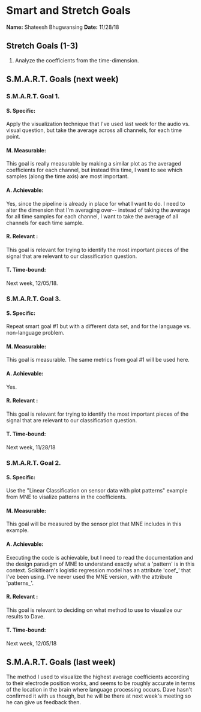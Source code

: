 # Smart and Stretch Goals

**Name:** Shateesh Bhugwansing
**Date:** 11/28/18

## Stretch Goals (1-3)

1. Analyze the coefficients from the time-dimension. 

## S.M.A.R.T. Goals (next week)

### S.M.A.R.T. Goal 1.

#### S. Specific: 
Apply the visualization technique that I've used last week for the audio vs. visual question, but take the average across all channels, for each time point. 

#### M. Measurable: 
This goal is really measurable by making a similar plot as the averaged coefficients for each channel, but instead this time, I want to see which samples (along the time axis) are most important. 

#### A. Achievable: 
Yes, since the pipeline is already in place for what I want to do. I need to alter the dimension that I'm averaging over-- instead of taking the average for all time samples for each channel, I want to take the average of all channels for each time sample. 

#### R. Relevant :
This goal is relevant for trying to identify the most important pieces of the signal that are relevant to our classification question. 


#### T. Time-bound: 
Next week, 12/05/18. 


### S.M.A.R.T. Goal 3.

#### S. Specific: 
Repeat smart goal #1 but with a different data set, and for the language vs. non-language problem. 

#### M. Measurable: 
This goal is measurable. The same metrics from goal #1 will be used here. 

#### A. Achievable: 
Yes. 

#### R. Relevant :
This goal is relevant for trying to identify the most important pieces of the signal that are relevant to our classification question. 

#### T. Time-bound: 
Next week, 11/28/18  

### S.M.A.R.T. Goal 2.

#### S. Specific: 
Use the "Linear Classification on sensor data with plot patterns" example from MNE to visalize patterns in the coefficients.

#### M. Measurable: 
This goal will be measured by the sensor plot that MNE includes in this example.

#### A. Achievable: 
Executing the code is achievable, but I need to read the documentation and the design paradigm of MNE to understand exactly what a 'pattern' is in this context. Scikitlearn's logistic regression model has an attribute 'coef_' that I've been using. I've never used the MNE version, with the attribute 'patterns_'.

#### R. Relevant :
This goal is relevant to deciding on what method to use to visualize our results to Dave. 

#### T. Time-bound: 
Next week, 12/05/18 
  

## S.M.A.R.T. Goals (last week)
The method I used to visualize the highest average coefficients according to their electrode position works, and seems to be roughly accurate in terms of the location in the brain where language processing occurs. Dave hasn't confirmed it with us though, but he will be there at next week's meeting so he can give us feedback then. 
